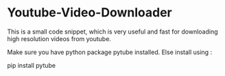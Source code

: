 # Youtube-Video-Downloader

This is a small code snippet, which is very useful and fast for downloading high resolution videos from youtube.

Make sure you have python package pytube installed.
Else install using :

pip install pytube
